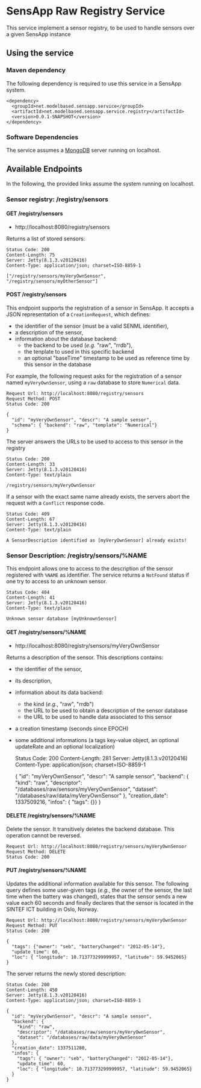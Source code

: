 # SensApp Raw Registry Service

This service implement a sensor registry, to be used to handle sensors over a given SensApp instance

## Using the service

### Maven dependency

The following dependency is required to use this service in a SensApp system.

    <dependency>
  	  <groupId>net.modelbased.sensapp.service</groupId>
  	  <artifactId>net.modelbased.sensapp.service.registry</artifactId>
  	  <version>0.0.1-SNAPSHOT</version>
    </dependency>
 
### Software Dependencies

The service assumes a [MongoDB](http://www.mongodb.org/) server running on localhost.

## Available Endpoints

In the following, the provided links assume the system running on localhost.

### Sensor registry: /registry/sensors
 
#### GET /registry/sensors

 - http://localhost:8080/registry/sensors

Returns a list of stored sensors:

    Status Code: 200
    Content-Length: 75
    Server: Jetty(8.1.3.v20120416)
    Content-Type: application/json; charset=ISO-8859-1
    
    ["/registry/sensors/myVeryOwnSensor", "/registry/sensors/myOtherSensor"]

#### POST /registry/sensors

This endpoint supports the registration of a sensor in SensApp. It accepts a JSON representation of a `CreationRequest`, which defines: 

  - the identifier of the sensor (must be a valid SENML identifier),
  - a description of the sensor,
  - information about the database backend:
    - the backend to be used (_e.g._ "raw", "rrdb"),
    - the tenplate to used in this specific backend
    - an optional "baseTime" timestamp to be used as reference time by this sensor in the database 

For example, the following request asks for the registration of a sensor named `myVeryOwnSensor`, using a `raw` database to store `Numerical` data.

    Request Url: http://localhost:8080/registry/sensors
    Request Method: POST
    Status Code: 200
    
    {
      "id": "myVeryOwnSensor", "descr": "A sample sensor",
      "schema": { "backend": "raw", "template": "Numerical"}
    }  

The server answers the URLs to be used to access to this sensor in the registry

    Status Code: 200
    Content-Length: 33
    Server: Jetty(8.1.3.v20120416)
    Content-Type: text/plain
    
    /registry/sensors/myVeryOwnSensor
    
If a sensor with the exact same name already exists, the servers abort the request with a `Conflict` response code.

    Status Code: 409
    Content-Length: 67
    Server: Jetty(8.1.3.v20120416)
    Content-Type: text/plain
    
    A SensorDescription identified as [myVeryOwnSensor] already exists!

### Sensor Description: /registry/sensors/%NAME

This endpoint allows one to access to the description of the sensor registered with `%NAME` as identifier. The service returns a `NotFound` status if one try to access to an unknown sensor.

    Status Code: 404
    Content-Length: 41
    Server: Jetty(8.1.3.v20120416)
    Content-Type: text/plain
    
    Unknown sensor database [myUnknownSensor]

#### GET /registry/sensors/%NAME

  - http://localhost:8080/registry/sensors/myVeryOwnSensor
  
Returns a description of the sensor. This descriptions contains: 

  - the identifier of the sensor,
  - its description,
  - information about its data backend:
    - the kind (_e.g._, "raw", "rrdb")
    - the URL to be used to obtain a description of the sensor database
    - the URL to be used to handle data associated to this sensor
  - a creation timestamp (seconds since EPOCH)
  - some additional informations (a tags key-value object, an optional updateRate and an optional localization)

    Status Code: 200
    Content-Length: 281
    Server: Jetty(8.1.3.v20120416)
    Content-Type: application/json; charset=ISO-8859-1
    
    {
      "id": "myVeryOwnSensor", "descr": "A sample sensor",
      "backend": {
        "kind": "raw",
        "descriptor": "/databases/raw/sensors/myVeryOwnSensor",
        "dataset": "/databases/raw/data/myVeryOwnSensor"
      },
      "creation_date": 1337509216, 
      "infos": { "tags": {}}
    }


#### DELETE /registry/sensors/%NAME

Delete the sensor. It transitively deletes the backend database. This operation cannot be reversed.

    Request Url: http://localhost:8080/registry/sensors/myVeryOwnSensor
    Request Method: DELETE
    Status Code: 200

#### PUT /registry/sensors/%NAME

Updates the additional information available for this sensor. The following query defines some user-given tags (_e.g._, the owner of the sensor, the last time when the battery was changed), states that the sensor sends a new value each 60 seconds and finally declares that the sensor is located in the SINTEF ICT building in Oslo, Norway.

    Request Url: http://localhost:8080/registry/sensors/myVeryOwnSensor
    Request Method: PUT
    Status Code: 200
    
    { 
      "tags": {"owner": "seb", "batteryChanged": "2012-05-14"},
      "update_time": 60,
      "loc": { "longitude": 10.713773299999957, "latitude": 59.9452065}  
    }
               
The server returns the newly stored description:

    Status Code: 200
    Content-Length: 450
    Server: Jetty(8.1.3.v20120416)
    Content-Type: application/json; charset=ISO-8859-1
    
    {
      "id": "myVeryOwnSensor", "descr": "A sample sensor",
      "backend": {
        "kind": "raw",
        "descriptor": "/databases/raw/sensors/myVeryOwnSensor",
        "dataset": "/databases/raw/data/myVeryOwnSensor"
      },
      "creation_date": 1337511280,
      "infos": {
        "tags": { "owner": "seb", "batteryChanged": "2012-05-14"},
        "update_time": 60,
        "loc": { "longitude": 10.713773299999957, "latitude": 59.9452065}
      }
    }
